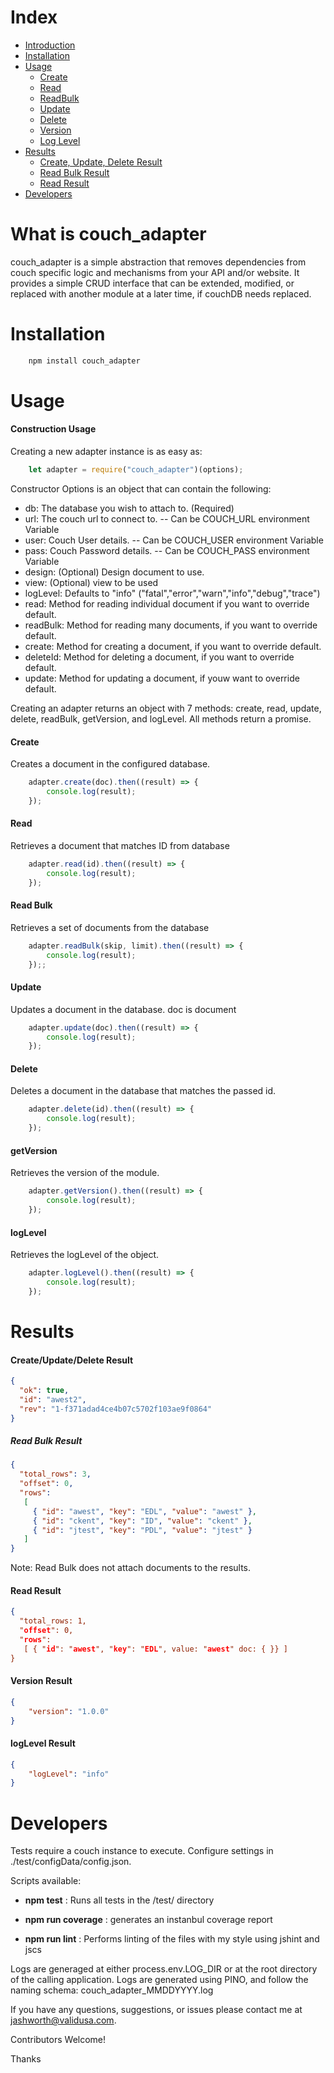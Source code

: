 # Index

  * [Introduction](#what-is-couch_adapter)
  * [Installation](#installation)
  * [Usage](#usage)
    * [Create](#create)
    * [Read](#read)
    * [ReadBulk](#read-bulk)        
    * [Update](#update)  
    * [Delete](#delete)      
    * [Version](#getversion)    
    * [Log Level](#loglevel)    
  * [Results](#results)
    * [Create, Update, Delete Result](#create/update/delete-result)
    * [Read Bulk Result](#read-bulk-result)
    * [Read Result](#read-result)
  * [Developers](#developers)

# What is couch_adapter

couch_adapter is a simple abstraction that removes dependencies from couch specific logic and mechanisms from your API and/or website.  It provides a simple CRUD interface
that can be extended, modified, or replaced with another module at a later time, if couchDB needs replaced.

# Installation

``` javascript
    npm install couch_adapter
```

# Usage
#### Construction Usage
Creating a new adapter instance is as easy as:
``` javascript
    let adapter = require("couch_adapter")(options);
```
Constructor Options is an object that can contain the following:
  * db:  The database you wish to attach to. (Required)
  * url: The couch url to connect to. -- Can be COUCH_URL environment Variable
  * user: Couch User details. -- Can be COUCH_USER environment Variable
  * pass: Couch Password details. -- Can be COUCH_PASS environment Variable
  * design: (Optional) Design document to use.
  * view: (Optional) view to be used
  * logLevel: Defaults to "info" ("fatal","error","warn","info","debug","trace")
  * read:  Method for reading individual document if you want to override default.
  * readBulk: Method for reading many documents, if you want to override default.
  * create: Method for creating a document, if you want to override default.
  * deleteId: Method for deleting a document, if you want to override default.
  * update: Method for updating a document, if youw want to override default.

Creating an adapter returns an object with 7 methods:  create, read, update, delete, readBulk, getVersion, and logLevel.
All methods return a promise.

#### Create
Creates a document in the configured database.
``` javascript
    adapter.create(doc).then((result) => {
        console.log(result);
    });
```
#### Read 
Retrieves a document that matches ID from database
``` javascript
    adapter.read(id).then((result) => {
        console.log(result);
    });
```
#### Read Bulk
Retrieves a set of documents from the database
``` javascript
    adapter.readBulk(skip, limit).then((result) => {
        console.log(result);
    });;
```
#### Update
Updates a document in the database. doc is document
``` javascript
    adapter.update(doc).then((result) => {
        console.log(result);
    });
```
#### Delete
Deletes a document in the database that matches the passed id.
``` javascript
    adapter.delete(id).then((result) => {
        console.log(result);
    });
```
#### getVersion
Retrieves the version of the module.
``` javascript
    adapter.getVersion().then((result) => {
        console.log(result);
    });
```
#### logLevel
Retrieves the logLevel of the object.
``` javascript
    adapter.logLevel().then((result) => {
        console.log(result);
    });
```
# Results

#### Create/Update/Delete Result
``` JSON
{ 
  "ok": true,
  "id": "awest2",
  "rev": "1-f371adad4ce4b07c5702f103ae9f0864" 
}
```

##### Read Bulk Result
``` JSON
{ 
  "total_rows": 3,
  "offset": 0,
  "rows": 
   [ 
     { "id": "awest", "key": "EDL", "value": "awest" },
     { "id": "ckent", "key": "ID", "value": "ckent" },
     { "id": "jtest", "key": "PDL", "value": "jtest" } 
   ] 
}
```
Note:  Read Bulk does not attach documents to the results.
#### Read Result
``` JSON
{ 
  "total_rows: 1,
  "offset": 0,
  "rows": 
   [ { "id": "awest", "key": "EDL", value: "awest" doc: { }} ] 
}
```
#### Version Result
``` JSON
{
    "version": "1.0.0"
}
```
#### logLevel Result
``` JSON
{
    "logLevel": "info"
}
```
# Developers
Tests require a couch instance to execute.  Configure settings in ./test/configData/config.json.

Scripts available:  

  * **npm test** :  Runs all tests in the /test/ directory

  * **npm run coverage** : generates an instanbul coverage report

  * **npm run lint** :  Performs linting of the files with my style using jshint and jscs


Logs are generaged at either process.env.LOG_DIR or at the root directory of the calling application.
Logs are generated using PINO, and follow the naming schema:  couch_adapter_MMDDYYYY.log

If you have any questions, suggestions, or issues please contact me at jashworth@validusa.com.

Contributors Welcome!

Thanks